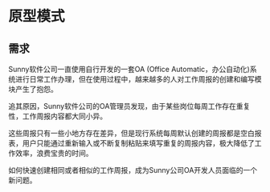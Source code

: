 # 原型模式

## 需求

Sunny软件公司一直使用自行开发的一套OA (Office Automatic，办公自动化)系统进行日常工作办理，但在使用过程中，越来越多的人对工作周报的创建和编写模块产生了抱怨。

追其原因，Sunny软件公司的OA管理员发现，由于某些岗位每周工作存在重复性，工作周报内容都大同小异。

这些周报只有一些小地方存在差异，但是现行系统每周默认创建的周报都是空白报表，用户只能通过重新输入或不断复制粘贴来填写重复的周报内容，极大降低了工作效率，浪费宝贵的时间。

如何快速创建相同或者相似的工作周报，成为Sunny公司OA开发人员面临的一个新问题。